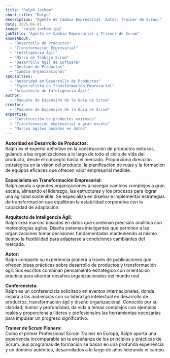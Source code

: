 ```yaml
---
title: "Ralph Jocham"
short_title: "Ralph"
description: "Agente de Cambio Empresarial. Autor. Trainer de Scrum."
date: 2025-06-01
image: "ralph-jocham.jpg"
jobTitle: "Agente de Cambio Empresarial y Trainer de Scrum"
knowsAbout:
  - "Desarrollo de Productos"
  - "Transformación Empresarial"
  - "Inteligencia Ágil"
  - "Marco de Trabajo Scrum"
  - "Desarrollo Ágil de Software"
  - "Gestión de Productos"
  - "Cambio Organizacional"
specialties:
  - "Autoridad en Desarrollo de Productos"
  - "Especialista en Transformación Empresarial"
  - "Arquitecto de Inteligencia Ágil"
author:
  - "Paquete de Expansión de la Guía de Scrum"
creator:
  - "Paquete de Expansión de la Guía de Scrum"
expertise:
  - "Construcción de productos exitosos"
  - "Transformación empresarial a gran escala"
  - "Marcos ágiles basados en datos"
---
```


**Autoridad en Desarrollo de Productos:**  
Ralph es el experto definitivo en la construcción de productos exitosos, guiando a las organizaciones a lo largo de todo el ciclo de vida del producto, desde el concepto hasta el mercado. Proporciona dirección estratégica en la visión del producto, la planificación de rutas y la formación de equipos eficaces que ofrecen valor empresarial medible.

**Especialista en Transformación Empresarial:**  
Ralph ayuda a grandes organizaciones a navegar cambios complejos a gran escala, alineando el liderazgo, las estructuras y los procesos para lograr una agilidad sostenible. Se especializa en diseñar e implementar estrategias de transformación que equilibran la estabilidad corporativa con la capacidad de adaptación.

**Arquitecto de Inteligencia Ágil:**  
Ralph crea marcos basados en datos que combinan precisión analítica con metodologías ágiles. Diseña sistemas inteligentes que permiten a las organizaciones tomar decisiones fundamentadas manteniendo al mismo tiempo la flexibilidad para adaptarse a condiciones cambiantes del mercado.

**Autor:**  
Ralph comparte su experiencia pionera a través de publicaciones que ofrecen ideas prácticas sobre desarrollo de productos y transformación ágil. Sus escritos combinan pensamiento estratégico con orientación práctica para abordar desafíos organizacionales del mundo real.

**Conferencista:**  
Ralph es un conferencista solicitado en eventos internacionales, donde inspira a las audiencias con su liderazgo intelectual en desarrollo de productos, transformación ágil y diseño organizacional. Conocido por su claridad, humor y profundidad, da vida a temas complejos con ejemplos reales y proporciona a líderes y profesionales las herramientas necesarias para impulsar un progreso significativo.

**Trainer de Scrum Pionero:**  
Como el primer Professional Scrum Trainer en Europa, Ralph aporta una experiencia incomparable en la enseñanza de los principios y prácticas de Scrum. Sus programas de formación se basan en una profunda experiencia y un dominio auténtico, desarrollados a lo largo de años liderando el campo.

